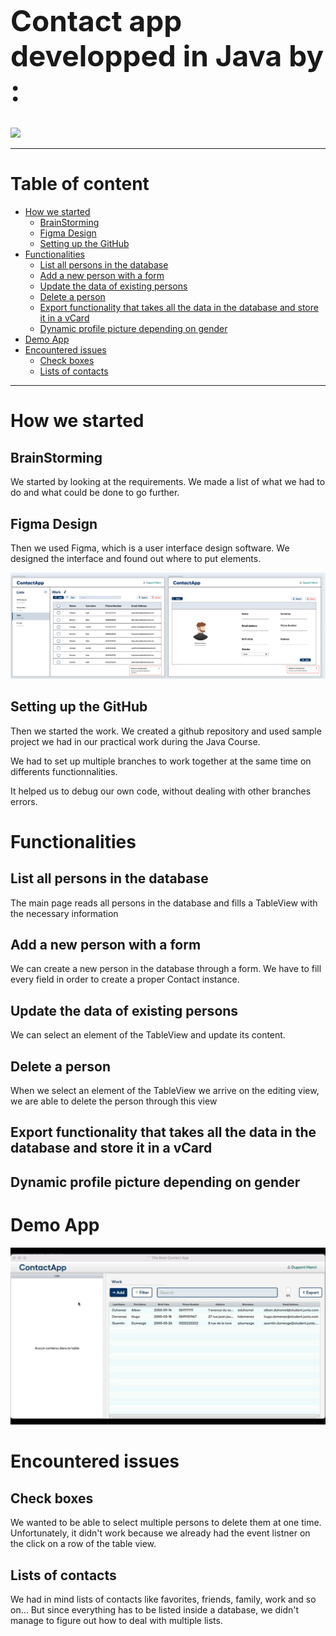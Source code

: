 
<h1 style='font-weight:bold;font-size:46px;'>Contact app developped in Java by :</h1>

<a href = "https://github.com/hugodemenez/ContactApp/graphs/contributors">
  <img src = "https://contrib.rocks/image?repo=hugodemenez/ContactApp"/>
</a>

<br>

***

<h1>Table of content </h1>


- [How we started](#how-we-started)
  - [BrainStorming](#brainstorming)
  - [Figma Design](#figma-design)
  - [Setting up the GitHub](#setting-up-the-github)
- [Functionalities](#functionalities)
  - [List all persons in the database](#list-all-persons-in-the-database)
  - [Add a new person with a form](#add-a-new-person-with-a-form)
  - [Update the data of existing persons](#update-the-data-of-existing-persons)
  - [Delete a person](#delete-a-person)
  - [Export functionality that takes all the data in the database and store it in a vCard](#export-functionality-that-takes-all-the-data-in-the-database-and-store-it-in-a-vcard)
  - [Dynamic profile picture depending on gender](#dynamic-profile-picture-depending-on-gender)
- [Demo App](#demo-app)
- [Encountered issues](#encountered-issues)
  - [Check boxes](#check-boxes)
  - [Lists of contacts](#lists-of-contacts)

***

# How we started

## BrainStorming

We started by looking at the requirements.
We made a list of what we had to do and what could be done to go further.


## Figma Design

Then we used Figma, which is a user interface design software.
We designed the interface and found out where to put elements.

<a href = "/assets/figmaDesign.png">
  <img src ="/assets/figmaDesign.png"/>
</a>


## Setting up the GitHub

Then we started the work.
We created a github repository and used sample project we had in our practical work during the Java Course.

We had to set up multiple branches to work together at the same time on differents functionnalities.

It helped us to debug our own code, without dealing with other branches errors.


# Functionalities
## List all persons in the database
The main page reads all persons in the database and fills a TableView with the necessary information


## Add a new person with a form
We can create a new person in the database through a form. We have to fill every field in order to create a proper Contact instance.

## Update the data of existing persons
We can select an element of the TableView and update its content.

## Delete a person
When we select an element of the TableView we arrive on the editing view, we are able to delete the person through this view
## Export functionality that takes all the data in the database and store it in a vCard
## Dynamic profile picture depending on gender


# Demo App 
<a href = "/assets/Demo.gif">
  <img src ="/assets/Demo.gif"/>
</a>

# Encountered issues

## Check boxes

We wanted to be able to select multiple persons to delete them at one time. 
Unfortunately, it didn't work because we already had the event listner on the click on a row of the table view.

## Lists of contacts

We had in mind lists of contacts like favorites, friends, family, work and so on...
But since everything has to be listed inside a database, we didn't manage to figure out how to deal with multiple lists.